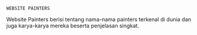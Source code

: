                                                                        WEBSITE PAINTERS
Website Painters berisi tentang nama-nama painters terkenal di dunia dan juga karya-karya mereka beserta penjelasan singkat.
